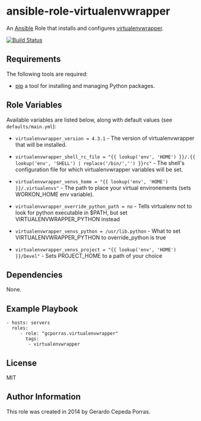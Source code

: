 ansible-role-virtualenvwrapper
========

An [Ansible](http://www.ansible.com/home) Role that installs and configures
[virtualenvwrapper](http://virtualenvwrapper.readthedocs.org).

[![Build Status](https://travis-ci.org/gcporras/ansible-role-virtualenvwrapper.png?branch=master)](https://travis-ci.org/gcporras/ansible-role-virtualenvwrapper)

Requirements
------------

The following tools are required:
- [pip](https://pip.pypa.io/en/latest/installing.html) a tool for installing and managing Python packages.

Role Variables
--------------

Available variables are listed below, along with default values (see `defaults/main.yml`):

* `virtualenvwrapper_version = 4.3.1` - The version of virtualenvwrapper that will be installed.

* `virtualenvwrapper_shell_rc_file = "{{ lookup('env', 'HOME') }}/.{{ lookup('env', 'SHELL') | replace('/bin/','') }}rc"` - The shell's configuration file for which virtualenvwrapper variables will be set.

* `virtualenvwrapper_venvs_home = "{{ lookup('env', 'HOME') }}/.virtualenvs"` - The path to place your virtual environements (sets WORKON_HOME env variable).

* `virtualenvwrapper_override_python_path = no` - Tells virtualenv not to look for python executable in $PATH, but set VIRTUALENVWRAPPER_PYTHON instead

* `virtualenvwrapper_venvs_python = /usr/lib.python` - What to set VIRTUALENVWRAPPER_PYTHON to override_python is true

* `virtualenvwrapper_venvs_project = "{{ lookup('env', 'HOME') }}/Devel"` - Sets PROJECT_HOME to a path of your choice

Dependencies
------------

None.

Example Playbook
-------------------------

    - hosts: servers
      roles:
         - role: "gcporras.virtualenvwrapper"
           tags:
            - virtualenvwrapper
License
-------

MIT

## Author Information

This role was created in 2014 by Gerardo Cepeda Porras.
